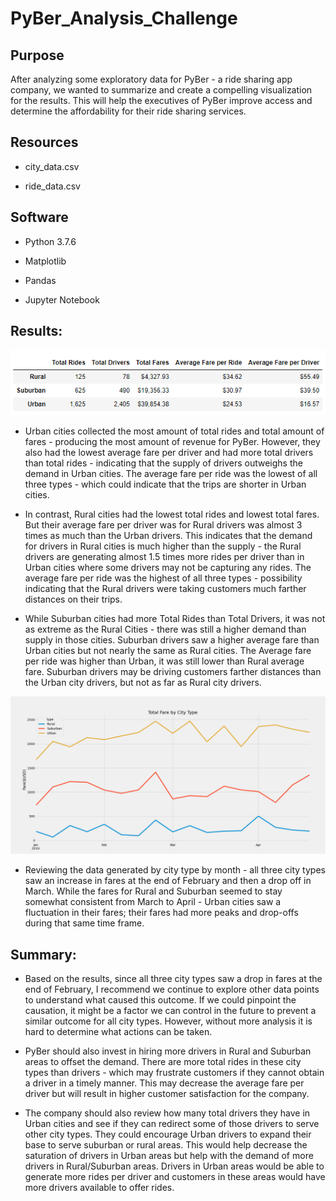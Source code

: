 # PyBer_Analysis_Challenge

## Purpose 

After analyzing some exploratory data for PyBer - a ride sharing app company, we wanted to summarize and create a compelling visualization for the results. This will help the executives of PyBer improve access and determine the affordability for their ride sharing services.

## Resources
- city_data.csv

- ride_data.csv

## Software
- Python 3.7.6

- Matplotlib

- Pandas

- Jupyter Notebook

## Results:

![this is an image](https://github.com/eneubauer2022/PyBer_Analysis_Challenge/blob/main/analysis/PyBer_data_by_city_type.png)

- Urban cities collected the most amount of total rides and total amount of fares - producing the most amount of revenue for PyBer. However, they also had the lowest average fare per driver and had more total drivers than total rides - indicating that the supply of drivers outweighs the demand in Urban cities. The average fare per ride was the lowest of all three types - which could indicate that the trips are shorter in Urban cities. 

- In contrast, Rural cities had the lowest total rides and lowest total fares. But their average fare per driver was for Rural drivers was almost 3 times as much than the Urban drivers. This indicates that the demand for drivers in Rural cities is much higher than the supply - the Rural drivers are generating almost 1.5 times more rides per driver than in Urban cities where some drivers may not be capturing any rides. The average fare per ride was the highest of all three types - possibility indicating that the Rural drivers were taking customers much farther distances on their trips. 

- While Suburban cities had more Total Rides than Total Drivers, it was not as extreme as the Rural Cities - there was still a higher demand than supply in those cities. Suburban drivers saw a higher average fare than Urban cities but not nearly the same as Rural cities. The Average fare per ride was higher than Urban, it was still lower than Rural average fare. Suburban drivers may be driving customers farther distances than the Urban city drivers, but not as far as Rural city drivers. 

![this is an image](https://github.com/eneubauer2022/PyBer_Analysis_Challenge/blob/main/analysis/Pyber_total_fares_by_city_type.png)


- Reviewing the data generated by city type by month - all three city types saw an increase in fares at the end of February and then a drop off in March. While the fares for Rural and Suburban seemed to stay somewhat consistent from March to April - Urban cities saw a fluctuation in their fares; their fares had more peaks and drop-offs during that same time frame. 

## Summary:

- Based on the results, since all three city types saw a drop in fares at the end of February, I recommend we continue to explore other data points to understand what caused this outcome. If we could pinpoint the causation, it might be a factor we can control in the future to prevent a similar outcome for all city types. However, without more analysis it is hard to determine what actions can be taken. 

- PyBer should also invest in hiring more drivers in Rural and Suburban areas to offset the demand. There are more total rides in these city types than drivers - which may frustrate customers if they cannot obtain a driver in a timely manner. This may decrease the average fare per driver but will result in higher customer satisfaction for the company. 

- The company should also review how many total drivers they have in Urban cities and see if they can redirect some of those drivers to serve other city types. They could encourage Urban drivers to expand their base to serve suburban or rural areas. This would help decrease the saturation of drivers in Urban areas but help with the demand of more drivers in Rural/Suburban areas. Drivers in Urban areas would be able to generate more rides per driver and customers in these areas would have more drivers available to offer rides.  
